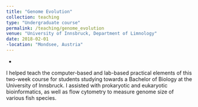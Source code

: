 ```yaml
---
title: "Genome Evolution"
collection: teaching
type: "Undergraduate course"
permalink: /teaching/genome_evolution
venue: "University of Innsbruck, Department of Limnology"
date: 2018-02-01
-location: "Mondsee, Austria"
---
```

-
I helped teach the computer-based and lab-based practical elements of this two-week course for students studying towards a Bachelor of Biology at the University of Innsbruck. I assisted with prokaryotic and eukaryotic bioinformatics, as well as flow cytometry to measure genome size of various fish species. 

